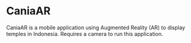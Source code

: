 # CaniaAR
CaniaAR is a mobile application using Augmented Reality (AR) to display temples in Indonesia. Requires a camera to run this application.
